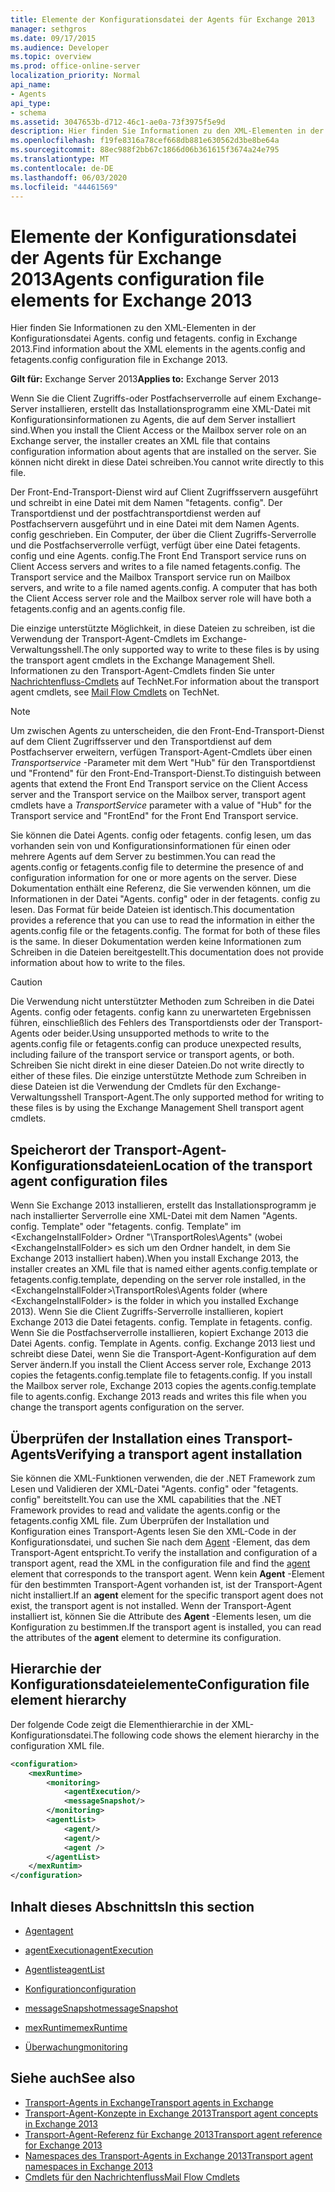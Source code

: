 ```yaml
---
title: Elemente der Konfigurationsdatei der Agents für Exchange 2013
manager: sethgros
ms.date: 09/17/2015
ms.audience: Developer
ms.topic: overview
ms.prod: office-online-server
localization_priority: Normal
api_name:
- Agents
api_type:
- schema
ms.assetid: 3047653b-d712-46c1-ae0a-73f3975f5e9d
description: Hier finden Sie Informationen zu den XML-Elementen in der Konfigurationsdatei Agents. config und fetagents. config in Exchange 2013.
ms.openlocfilehash: f19fe8316a78cef668db881e630562d3be8be64a
ms.sourcegitcommit: 88ec988f2bb67c1866d06b361615f3674a24e795
ms.translationtype: MT
ms.contentlocale: de-DE
ms.lasthandoff: 06/03/2020
ms.locfileid: "44461569"
---
```

# <a name="agents-configuration-file-elements-for-exchange-2013"></a><span data-ttu-id="90dd5-103">Elemente der Konfigurationsdatei der Agents für Exchange 2013</span><span class="sxs-lookup"><span data-stu-id="90dd5-103">Agents configuration file elements for Exchange 2013</span></span>

<span data-ttu-id="90dd5-104">Hier finden Sie Informationen zu den XML-Elementen in der Konfigurationsdatei Agents. config und fetagents. config in Exchange 2013.</span><span class="sxs-lookup"><span data-stu-id="90dd5-104">Find information about the XML elements in the agents.config and fetagents.config configuration file in Exchange 2013.</span></span>
  
<span data-ttu-id="90dd5-105">**Gilt für:** Exchange Server 2013</span><span class="sxs-lookup"><span data-stu-id="90dd5-105">**Applies to:** Exchange Server 2013</span></span>
  
<span data-ttu-id="90dd5-106">Wenn Sie die Client Zugriffs-oder Postfachserverrolle auf einem Exchange-Server installieren, erstellt das Installationsprogramm eine XML-Datei mit Konfigurationsinformationen zu Agents, die auf dem Server installiert sind.</span><span class="sxs-lookup"><span data-stu-id="90dd5-106">When you install the Client Access or the Mailbox server role on an Exchange server, the installer creates an XML file that contains configuration information about agents that are installed on the server.</span></span> <span data-ttu-id="90dd5-107">Sie können nicht direkt in diese Datei schreiben.</span><span class="sxs-lookup"><span data-stu-id="90dd5-107">You cannot write directly to this file.</span></span> 
  
<span data-ttu-id="90dd5-108">Der Front-End-Transport-Dienst wird auf Client Zugriffsservern ausgeführt und schreibt in eine Datei mit dem Namen "fetagents. config". Der Transportdienst und der postfachtransportdienst werden auf Postfachservern ausgeführt und in eine Datei mit dem Namen Agents. config geschrieben. Ein Computer, der über die Client Zugriffs-Serverrolle und die Postfachserverrolle verfügt, verfügt über eine Datei fetagents. config und eine Agents. config.</span><span class="sxs-lookup"><span data-stu-id="90dd5-108">The Front End Transport service runs on Client Access servers and writes to a file named fetagents.config. The Transport service and the Mailbox Transport service run on Mailbox servers, and write to a file named agents.config. A computer that has both the Client Access server role and the Mailbox server role will have both a fetagents.config and an agents.config file.</span></span> 
  
<span data-ttu-id="90dd5-109">Die einzige unterstützte Möglichkeit, in diese Dateien zu schreiben, ist die Verwendung der Transport-Agent-Cmdlets im Exchange-Verwaltungsshell.</span><span class="sxs-lookup"><span data-stu-id="90dd5-109">The only supported way to write to these files is by using the transport agent cmdlets in the Exchange Management Shell.</span></span> <span data-ttu-id="90dd5-110">Informationen zu den Transport-Agent-Cmdlets finden Sie unter [Nachrichtenfluss-Cmdlets](https://technet.microsoft.com/library/aa998553%28v=exchg.150%29.aspx) auf TechNet.</span><span class="sxs-lookup"><span data-stu-id="90dd5-110">For information about the transport agent cmdlets, see [Mail Flow Cmdlets](https://technet.microsoft.com/library/aa998553%28v=exchg.150%29.aspx) on TechNet.</span></span> 
  
> [!NOTE]
> <span data-ttu-id="90dd5-111">Um zwischen Agents zu unterscheiden, die den Front-End-Transport-Dienst auf dem Client Zugriffsserver und den Transportdienst auf dem Postfachserver erweitern, verfügen Transport-Agent-Cmdlets über einen _Transportservice_ -Parameter mit dem Wert "Hub" für den Transportdienst und "Frontend" für den Front-End-Transport-Dienst.</span><span class="sxs-lookup"><span data-stu-id="90dd5-111">To distinguish between agents that extend the Front End Transport service on the Client Access server and the Transport service on the Mailbox server, transport agent cmdlets have a  _TransportService_ parameter with a value of "Hub" for the Transport service and "FrontEnd" for the Front End Transport service.</span></span> 
  
<span data-ttu-id="90dd5-112">Sie können die Datei Agents. config oder fetagents. config lesen, um das vorhanden sein von und Konfigurationsinformationen für einen oder mehrere Agents auf dem Server zu bestimmen.</span><span class="sxs-lookup"><span data-stu-id="90dd5-112">You can read the agents.config or fetagents.config file to determine the presence of and configuration information for one or more agents on the server.</span></span> <span data-ttu-id="90dd5-113">Diese Dokumentation enthält eine Referenz, die Sie verwenden können, um die Informationen in der Datei "Agents. config" oder in der fetagents. config zu lesen. Das Format für beide Dateien ist identisch.</span><span class="sxs-lookup"><span data-stu-id="90dd5-113">This documentation provides a reference that you can use to read the information in either the agents.config file or the fetagents.config. The format for both of these files is the same.</span></span> <span data-ttu-id="90dd5-114">In dieser Dokumentation werden keine Informationen zum Schreiben in die Dateien bereitgestellt.</span><span class="sxs-lookup"><span data-stu-id="90dd5-114">This documentation does not provide information about how to write to the files.</span></span>
  
> [!CAUTION]
> <span data-ttu-id="90dd5-115">Die Verwendung nicht unterstützter Methoden zum Schreiben in die Datei Agents. config oder fetagents. config kann zu unerwarteten Ergebnissen führen, einschließlich des Fehlers des Transportdiensts oder der Transport-Agents oder beider.</span><span class="sxs-lookup"><span data-stu-id="90dd5-115">Using unsupported methods to write to the agents.config file or fetagents.config can produce unexpected results, including failure of the transport service or transport agents, or both.</span></span> <span data-ttu-id="90dd5-116">Schreiben Sie nicht direkt in eine dieser Dateien.</span><span class="sxs-lookup"><span data-stu-id="90dd5-116">Do not write directly to either of these files.</span></span> <span data-ttu-id="90dd5-117">Die einzige unterstützte Methode zum Schreiben in diese Dateien ist die Verwendung der Cmdlets für den Exchange-Verwaltungsshell Transport-Agent.</span><span class="sxs-lookup"><span data-stu-id="90dd5-117">The only supported method for writing to these files is by using the Exchange Management Shell transport agent cmdlets.</span></span> 
  
## <a name="location-of-the-transport-agent-configuration-files"></a><span data-ttu-id="90dd5-118">Speicherort der Transport-Agent-Konfigurationsdateien</span><span class="sxs-lookup"><span data-stu-id="90dd5-118">Location of the transport agent configuration files</span></span>
<span data-ttu-id="90dd5-119"><a name="bk_ConfigLoc"> </a></span><span class="sxs-lookup"><span data-stu-id="90dd5-119"><a name="bk_ConfigLoc"> </a></span></span>

<span data-ttu-id="90dd5-120">Wenn Sie Exchange 2013 installieren, erstellt das Installationsprogramm je nach installierter Serverrolle eine XML-Datei mit dem Namen "Agents. config. Template" oder "fetagents. config. Template" im \<ExchangeInstallFolder\> Ordner "\TransportRoles\Agents" (wobei \<ExchangeInstallFolder\> es sich um den Ordner handelt, in dem Sie Exchange 2013 installiert haben).</span><span class="sxs-lookup"><span data-stu-id="90dd5-120">When you install Exchange 2013, the installer creates an XML file that is named either agents.config.template or fetagents.config.template, depending on the server role installed, in the \<ExchangeInstallFolder\>\TransportRoles\Agents folder (where \<ExchangeInstallFolder\> is the folder in which you installed Exchange 2013).</span></span> <span data-ttu-id="90dd5-121">Wenn Sie die Client Zugriffs-Serverrolle installieren, kopiert Exchange 2013 die Datei fetagents. config. Template in fetagents. config. Wenn Sie die Postfachserverrolle installieren, kopiert Exchange 2013 die Datei Agents. config. Template in Agents. config. Exchange 2013 liest und schreibt diese Datei, wenn Sie die Transport-Agent-Konfiguration auf dem Server ändern.</span><span class="sxs-lookup"><span data-stu-id="90dd5-121">If you install the Client Access server role, Exchange 2013 copies the fetagents.config.template file to fetagents.config. If you install the Mailbox server role, Exchange 2013 copies the agents.config.template file to agents.config. Exchange 2013 reads and writes this file when you change the transport agents configuration on the server.</span></span>
  
## <a name="verifying-a-transport-agent-installation"></a><span data-ttu-id="90dd5-122">Überprüfen der Installation eines Transport-Agents</span><span class="sxs-lookup"><span data-stu-id="90dd5-122">Verifying a transport agent installation</span></span>
<span data-ttu-id="90dd5-123"><a name="bk_verifyinstall"> </a></span><span class="sxs-lookup"><span data-stu-id="90dd5-123"><a name="bk_verifyinstall"> </a></span></span>

<span data-ttu-id="90dd5-124">Sie können die XML-Funktionen verwenden, die der .NET Framework zum Lesen und Validieren der XML-Datei "Agents. config" oder "fetagents. config" bereitstellt.</span><span class="sxs-lookup"><span data-stu-id="90dd5-124">You can use the XML capabilities that the .NET Framework provides to read and validate the agents.config or the fetagents.config XML file.</span></span> <span data-ttu-id="90dd5-125">Zum Überprüfen der Installation und Konfiguration eines Transport-Agents lesen Sie den XML-Code in der Konfigurationsdatei, und suchen Sie nach dem [Agent](agent.md) -Element, das dem Transport-Agent entspricht.</span><span class="sxs-lookup"><span data-stu-id="90dd5-125">To verify the installation and configuration of a transport agent, read the XML in the configuration file and find the [agent](agent.md) element that corresponds to the transport agent.</span></span> <span data-ttu-id="90dd5-126">Wenn kein **Agent** -Element für den bestimmten Transport-Agent vorhanden ist, ist der Transport-Agent nicht installiert.</span><span class="sxs-lookup"><span data-stu-id="90dd5-126">If an **agent** element for the specific transport agent does not exist, the transport agent is not installed.</span></span> <span data-ttu-id="90dd5-127">Wenn der Transport-Agent installiert ist, können Sie die Attribute des **Agent** -Elements lesen, um die Konfiguration zu bestimmen.</span><span class="sxs-lookup"><span data-stu-id="90dd5-127">If the transport agent is installed, you can read the attributes of the **agent** element to determine its configuration.</span></span> 
  
## <a name="configuration-file-element-hierarchy"></a><span data-ttu-id="90dd5-128">Hierarchie der Konfigurationsdateielemente</span><span class="sxs-lookup"><span data-stu-id="90dd5-128">Configuration file element hierarchy</span></span>
<span data-ttu-id="90dd5-129"><a name="bk_elementref"> </a></span><span class="sxs-lookup"><span data-stu-id="90dd5-129"><a name="bk_elementref"> </a></span></span>

<span data-ttu-id="90dd5-130">Der folgende Code zeigt die Elementhierarchie in der XML-Konfigurationsdatei.</span><span class="sxs-lookup"><span data-stu-id="90dd5-130">The following code shows the element hierarchy in the configuration XML file.</span></span>
  
```XML
<configuration>
    <mexRuntime>
        <monitoring>
            <agentExecution/>
            <messageSnapshot/>
        </monitoring>
        <agentList>
            <agent/>
            <agent/>
            <agent />
        </agentList>
    </mexRuntim>
</configuration>
```

## <a name="in-this-section"></a><span data-ttu-id="90dd5-131">Inhalt dieses Abschnitts</span><span class="sxs-lookup"><span data-stu-id="90dd5-131">In this section</span></span>
<span data-ttu-id="90dd5-132"><a name="bk_elementreflist"> </a></span><span class="sxs-lookup"><span data-stu-id="90dd5-132"><a name="bk_elementreflist"> </a></span></span>

- [<span data-ttu-id="90dd5-133">Agent</span><span class="sxs-lookup"><span data-stu-id="90dd5-133">agent</span></span>](agent.md)
    
- [<span data-ttu-id="90dd5-134">agentExecution</span><span class="sxs-lookup"><span data-stu-id="90dd5-134">agentExecution</span></span>](agentexecution.md)
    
- [<span data-ttu-id="90dd5-135">Agentliste</span><span class="sxs-lookup"><span data-stu-id="90dd5-135">agentList</span></span>](agentlist.md)
    
- [<span data-ttu-id="90dd5-136">Konfiguration</span><span class="sxs-lookup"><span data-stu-id="90dd5-136">configuration</span></span>](configuration.md)
    
- [<span data-ttu-id="90dd5-137">messageSnapshot</span><span class="sxs-lookup"><span data-stu-id="90dd5-137">messageSnapshot</span></span>](messagesnapshot.md)
    
- [<span data-ttu-id="90dd5-138">mexRuntime</span><span class="sxs-lookup"><span data-stu-id="90dd5-138">mexRuntime</span></span>](mexruntime.md)
    
- [<span data-ttu-id="90dd5-139">Überwachung</span><span class="sxs-lookup"><span data-stu-id="90dd5-139">monitoring</span></span>](monitoring.md)
    
## <a name="see-also"></a><span data-ttu-id="90dd5-140">Siehe auch</span><span class="sxs-lookup"><span data-stu-id="90dd5-140">See also</span></span>

- [<span data-ttu-id="90dd5-141">Transport-Agents in Exchange</span><span class="sxs-lookup"><span data-stu-id="90dd5-141">Transport agents in Exchange</span></span>](transport-agents-in-exchange-2013.md)
- [<span data-ttu-id="90dd5-142">Transport-Agent-Konzepte in Exchange 2013</span><span class="sxs-lookup"><span data-stu-id="90dd5-142">Transport agent concepts in Exchange 2013</span></span>](transport-agent-concepts-in-exchange-2013.md)
- [<span data-ttu-id="90dd5-143">Transport-Agent-Referenz für Exchange 2013</span><span class="sxs-lookup"><span data-stu-id="90dd5-143">Transport agent reference for Exchange 2013</span></span>](transport-agent-reference-for-exchange-2013.md)
- [<span data-ttu-id="90dd5-144">Namespaces des Transport-Agents in Exchange 2013</span><span class="sxs-lookup"><span data-stu-id="90dd5-144">Transport agent namespaces in Exchange 2013</span></span>](transport-agent-namespaces-in-exchange-2013.md)
- [<span data-ttu-id="90dd5-145">Cmdlets für den Nachrichtenfluss</span><span class="sxs-lookup"><span data-stu-id="90dd5-145">Mail Flow Cmdlets</span></span>](https://docs.microsoft.com/powershell/exchange/?view=exchange-ps)
    

